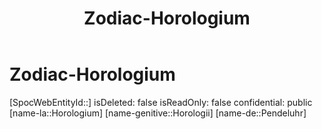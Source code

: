 ﻿---
title: "Zodiac-Horologium"
type: Zodiac
tags:
- astro/Zodiac

---

# Zodiac-Horologium

[SpocWebEntityId::]
isDeleted: false
isReadOnly: false
confidential: public
[name-la::Horologium]
[name-genitive::Horologii]
[name-de::Pendeluhr]
